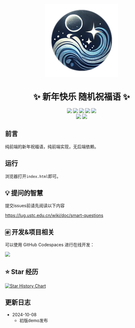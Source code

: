 <div align="center">
  <a href="#">
    <img src="https://raw.githubusercontent.com/Ikaros-521/happy_new_year/refs/heads/main/ui/logo.png" width="240" height="240" alt="点我跳转文档">
  </a>
</div>

<div align="center">

# ✨ 新年快乐 随机祝福语  ✨

[![][python]][python]
[![][github-release-shield]][github-release-link]
[![][github-stars-shield]][github-stars-link]
[![][github-forks-shield]][github-forks-link]
[![][github-issues-shield]][github-issues-link]  
[![][github-contributors-shield]][github-contributors-link]
[![][github-license-shield]][github-license-link]

</div>

## 前言

纯前端的新年祝福语，纯前端实现，无后端依赖。  

## 运行

浏览器打开`index.html`即可。  

## 💡 提问的智慧

提交issues前请先阅读以下内容

https://lug.ustc.edu.cn/wiki/doc/smart-questions

## 🀅 开发&项目相关

可以使用 GitHub Codespaces 进行在线开发：

[![][github-codespace-shield]][github-codespace-link]  



## ⭐️ Star 经历

[![Star History Chart](https://api.star-history.com/svg?repos=Ikaros-521/happy_new_year&type=Date)](https://star-history.com/#Ikaros-521/happy_new_year&Date)


## 更新日志

- 2024-10-08
    - 初版demo发布


[python]: https://img.shields.io/badge/python-3.10+-blue.svg?labelColor=black
[back-to-top]: https://img.shields.io/badge/-BACK_TO_TOP-black?style=flat-square
[github-action-release-link]: https://github.com/actions/workflows/Ikaros-521/happy_new_year/release.yml
[github-action-release-shield]: https://img.shields.io/github/actions/workflow/status/Ikaros-521/happy_new_year/release.yml?label=release&labelColor=black&logo=githubactions&logoColor=white&style=flat-square
[github-action-test-link]: https://github.com/actions/workflows/Ikaros-521/happy_new_year/test.yml
[github-action-test-shield]: https://img.shields.io/github/actions/workflow/status/Ikaros-521/happy_new_year/test.yml?label=test&labelColor=black&logo=githubactions&logoColor=white&style=flat-square
[github-codespace-link]: https://codespaces.new/Ikaros-521/happy_new_year
[github-codespace-shield]: https://github.com/codespaces/badge.svg
[github-contributors-link]: https://github.com/Ikaros-521/happy_new_year/graphs/contributors
[github-contributors-shield]: https://img.shields.io/github/contributors/Ikaros-521/happy_new_year?color=c4f042&labelColor=black&style=flat-square
[github-forks-link]: https://github.com/Ikaros-521/happy_new_year/network/members
[github-forks-shield]: https://img.shields.io/github/forks/Ikaros-521/happy_new_year?color=8ae8ff&labelColor=black&style=flat-square
[github-issues-link]: https://github.com/Ikaros-521/happy_new_year/issues
[github-issues-shield]: https://img.shields.io/github/issues/Ikaros-521/happy_new_year?color=ff80eb&labelColor=black&style=flat-square
[github-license-link]: https://github.com/Ikaros-521/happy_new_year/blob/main/LICENSE
[github-license-shield]: https://img.shields.io/github/license/Ikaros-521/happy_new_year?color=white&labelColor=black&style=flat-square
[github-release-link]: https://github.com/Ikaros-521/happy_new_year/releases
[github-release-shield]: https://img.shields.io/github/v/release/Ikaros-521/happy_new_year?color=369eff&labelColor=black&logo=github&style=flat-square
[github-releasedate-link]: https://github.com/Ikaros-521/happy_new_year/releases
[github-releasedate-shield]: https://img.shields.io/github/release-date/Ikaros-521/happy_new_year?labelColor=black&style=flat-square
[github-stars-link]: https://github.com/Ikaros-521/happy_new_year/network/stargazers
[github-stars-shield]: https://img.shields.io/github/stars/Ikaros-521/happy_new_year?color=ffcb47&labelColor=black&style=flat-square
[pr-welcome-link]: https://github.com/Ikaros-521/happy_new_year/pulls
[pr-welcome-shield]: https://img.shields.io/badge/%F0%9F%A4%AF%20PR%20WELCOME-%E2%86%92-ffcb47?labelColor=black&style=for-the-badge
[profile-link]: https://github.com/LuoXi-Project

